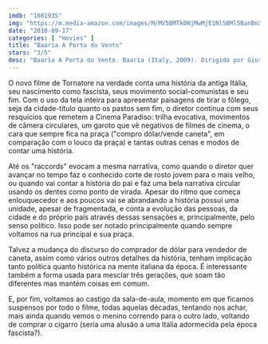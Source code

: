 ```yaml
---
imdb: "1081935"
img: "https://m.media-amazon.com/images/M/MV5BMTk0NjMwMjE1Nl5BMl5BanBnXkFtZTcwOTYyMDc5Mg@@._V1_SY150_CR2,0,101,150_.jpg"
date: "2010-09-17"
categories: [ "movies" ]
title: "Baarìa A Porta do Vento"
stars: "3/5"
desc: "Baarìa A Porta do Vento. Baarìa (Italy, 2009). Dirigido por Giuseppe Tornatore. Escrito por Giuseppe Tornatore. Com Francesco Scianna, Margareth Madè, Lina Sastri, Ángela Molina, Nicole Grimaudo, Ficarra, Picone, Gaetano Aronica, Alfio Sorbello."
---
```

O novo filme de Tornatore na verdade conta uma história da antiga Itália, seu nascimento como fascista, seus movimento social-comunistas e seu fim. Com o uso da tela inteira para apresentar paisagens de tirar o fôlego, seja da cidade-título quanto os pastos sem fim, o diretor continua com seus resquícios que remetem a Cinema Paradiso: trilha evocativa, movimentos de câmera circulares, um garoto que vê negativos de filmes de cinema, o cara que sempre fica na praça ("compro dólar/vende caneta", em comparação com o louco da praça) e tantas outras cenas e modos de contar uma história.

Até os "raccords" evocam a mesma narrativa, como quando o diretor quer avançar no tempo faz o conhecido corte de rosto jovem para o mais velho, ou quando vai contar a história do pai e faz uma bela narrativa circular usando os dentes como ponto de virada. Apesar do ritmo que começa enlouquecedor e aos poucos vai se abrandando a história possui uma unidade, apesar de fragmentada, e conta a evolução das pessoas, da cidade e do próprio país através dessas sensações e, principalmente, pelo senso político. Isso pode ser notado principalmente quando sempre voltamos na rua principal e sua praça.

Talvez a mudança do discurso do comprador de dólar para vendedor de caneta, assim como vários outros detalhes da história, tenham implicação tanto política quanto histórica na mente italiana da época. É interessante também a forma usada para mesclar três gerações, que soam tão diferentes mas mantém coisas em comum.

E, por fim, voltamos ao castigo da sala-de-aula, momento em que ficamos suspensos por todo o filme, todas aquelas décadas, tentando nos achar, mais ainda quando vemos o menino correndo para o outro lado, voltando de comprar o cigarro (seria uma alusão a uma Itália adormecida pela época fascista?).
